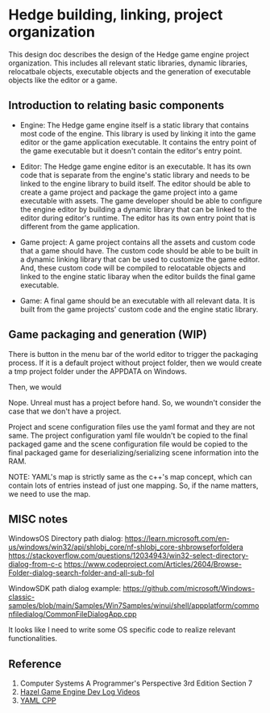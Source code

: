 # Hedge building, linking, project organization

This design doc describes the design of the Hedge game engine project organization. This includes all relevant static libraries, dynamic libraries, relocatbale objects, executable objects and the generation of executable objects like the editor or a game.

## Introduction to relating basic components

* Engine: The Hedge game engine itself is a static library that contains most code of the engine. This library is used by linking it into the game editor or the game application executable. It contains the entry point of the game executable but it doesn't contain the editor's entry point.

* Editor: The Hedge game engine editor is an executable. It has its own code that is separate from the engine's static library and needs to be linked to the engine library to build itself. The editor should be able to create a game project and package the game project into a game executable with assets. The game developer should be able to configure the engine editor by building a dynamic library that can be linked to the editor during editor's runtime. The editor has its own entry point that is different from the game application.

* Game project: A game project contains all the assets and custom code that a game should have. The custom code should be able to be built in a dynamic linking library that can be used to customize the game editor. And, these custom code will be compiled to relocatable objects and linked to the engine static libaray when the editor builds the final game executable. 

* Game: A final game should be an executable with all relevant data. It is built from the game projects' custom code and the engine static library.

## Game packaging and generation (WIP)

There is button in the menu bar of the world editor to trigger the packaging process. If it is a default project without project folder, then we would create a tmp project folder under the APPDATA on Windows. 

Then, we would 

Nope. Unreal must has a project before hand. So, we woundn't consider the case that we don't have a project.

Project and scene configuration files use the yaml format and they are not same. The project configuration yaml file wouldn't be copied to the final packaged game and the scene configuration file would be copied to the final packaged game for deserializing/serializing scene information into the RAM.

NOTE: YAML's map is strictly same as the c++'s map concept, which can contain lots of entries instead of just one mapping. So, if the name matters, we need to use the map.

## MISC notes

WindowsOS Directory path dialog:
https://learn.microsoft.com/en-us/windows/win32/api/shlobj_core/nf-shlobj_core-shbrowseforfoldera
https://stackoverflow.com/questions/12034943/win32-select-directory-dialog-from-c-c
https://www.codeproject.com/Articles/2604/Browse-Folder-dialog-search-folder-and-all-sub-fol

WindowSDK path dialog example:
https://github.com/microsoft/Windows-classic-samples/blob/main/Samples/Win7Samples/winui/shell/appplatform/commonfiledialog/CommonFileDialogApp.cpp

It looks like I need to write some OS specific code to realize relevant functionalities.

## Reference

1. Computer Systems A Programmer's Perspective 3rd Edition Section 7
2. [Hazel Game Engine Dev Log Videos](https://www.youtube.com/playlist?list=PLlrATfBNZ98dC-V-N3m0Go4deliWHPFwT)
3. [YAML CPP](https://github.com/jbeder/yaml-cpp)
